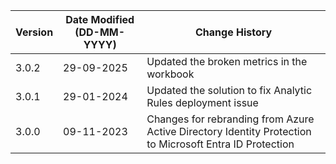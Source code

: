| **Version** | **Date Modified (DD-MM-YYYY)** | **Change History**                                                                            |
|-------------|--------------------------------|-----------------------------------------------------------------------------------------------|
| 3.0.2       | 29-09-2025                     |	Updated the broken metrics in the workbook                  |
| 3.0.1       | 29-01-2024                     |	Updated the solution to fix Analytic Rules deployment issue |
| 3.0.0       | 09-11-2023                     |	Changes for rebranding from Azure Active Directory Identity Protection to Microsoft Entra ID Protection |